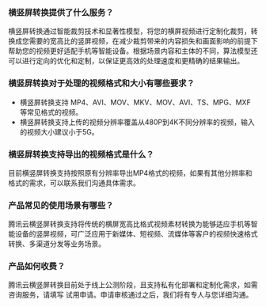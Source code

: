 ### 横竖屏转换提供了什么服务？
横竖屏转换通过智能裁剪技术和显著性模型，将您的横屏视频进行定制化裁剪，转换成您需要的宽高比的竖屏视频，在减少裁剪带来的内容损失和画面影响的前提下帮助您的视频更好适配手机等智能设备。根据场景内容和主体的不同，算法模型还可以进行定向的优化和定制，以保证更高效的处理速度和更精确的结果输出。

### 横竖屏转换对于处理的视频格式和大小有哪些要求？
- 横竖屏转换支持 MP4、AVI、MOV、MKV、MOV、AVI、TS、MPG、MXF 等常见格式的视频。
- 横竖屏转换支持上传的视频分辨率覆盖从480P到4K不同分辨率的视频，输入的视频大小建议小于5G。

### 横竖屏转换支持导出的视频格式是什么？
目前横竖屏转换支持按照原有分辨率导出MP4格式的视频，如果有其他分辨率和格式的需求，可以联系我们沟通具体需求。

### 产品常见的使用场景有哪些？
腾讯云横竖屏转换支持将传统的横屏宽高比格式视频素材转换为能够适应手机等智能设备的竖屏视频，可广泛应用于新媒体、短视频、流媒体等客户的视频快速格式转换、多渠道分发等业务场景。

### 产品如何收费？
腾讯云横竖屏转换目前处于线上公测阶段，且支持私有化部署和定制化需求，如需咨询服务，请填写 试用申请。申请审核通过之后，我们将有专人与您详细沟通。
